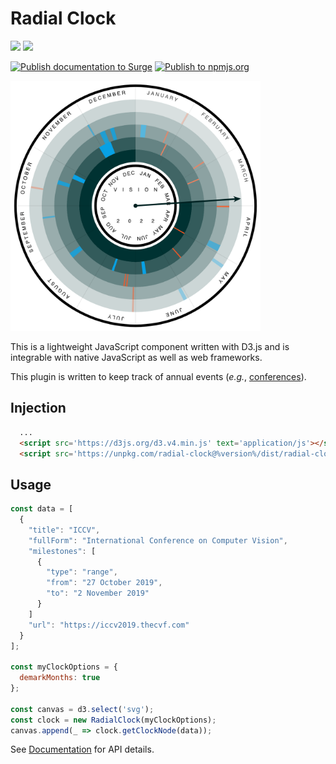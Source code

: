 # Radial Clock

[![](https://img.shields.io/npm/v/radial-clock)](https://www.npmjs.com/package/radial-clock)
[![](https://img.shields.io/badge/documentation-jsdocs-blue?link=https://radial-clock.surge.sh)](https://radial-clock.surge.sh)

[![Publish documentation to Surge](https://github.com/sujaltv/radial-clock/actions/workflows/surge_publish.yaml/badge.svg)](https://github.com/sujaltv/radial-clock/actions/workflows/surge3_publish.yaml)
[![Publish to npmjs.org](https://github.com/sujaltv/radial-clock/actions/workflows/npm_publish.yaml/badge.svg)](https://github.com/sujaltv/radial-clock/actions/workflows/npm_publish.yaml)

<img src='docs/assets/example.png' width=400 />

This is a lightweight JavaScript component written with D3.js and is integrable
with native JavaScript as well as web frameworks.

This plugin is written to keep track of annual events (*e.g.*,
[conferences](https://conferences.surge.sh)).

## Injection

```html
  ...
  <script src='https://d3js.org/d3.v4.min.js' text='application/js'></script>
  <script src='https://unpkg.com/radial-clock@%version%/dist/radial-clock.min.js' text='application/js'>
```

## Usage


```javascript
const data = [
  {
    "title": "ICCV",
    "fullForm": "International Conference on Computer Vision",
    "milestones": [
      {
        "type": "range",
        "from": "27 October 2019",
        "to": "2 November 2019"
      }
    ]
    "url": "https://iccv2019.thecvf.com"
  }
];

const myClockOptions = {
  demarkMonths: true
};

const canvas = d3.select('svg');
const clock = new RadialClock(myClockOptions);
canvas.append(_ => clock.getClockNode(data));
```

See [Documentation](https://radial-clock.surge.sh) for API details.
